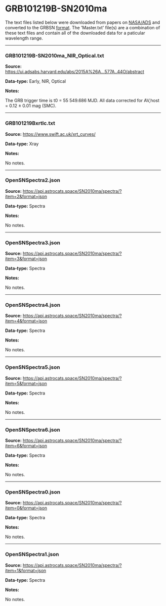# GRB101219B-SN2010ma

The text files listed below were downloaded from papers on [NASA/ADS](https://ui.adsabs.harvard.edu) and converted to the GRBSN [format](https://github.com/GabrielF98/GRBSNWebtool/tree/master/Webtool/static/SourceData). The 'Master.txt' file(s) are a combination of these text files and contain all of the downloaded data for a paticular wavelength range.

***

### GRB101219B-SN2010ma_NIR_Optical.txt

**Source:** https://ui.adsabs.harvard.edu/abs/2015A%26A...577A..44O/abstract

**Data-type:** Early, NIR, Optical

**Notes:**

The GRB trigger time is t0 = 55 549.686 MJD. All data corrected for AV,host = 0.12 ± 0.01 mag (SMC).


***

### GRB101219Bxrtlc.txt

**Source:** https://www.swift.ac.uk/xrt_curves/

**Data-type:** Xray

**Notes:**

No notes.

***

### OpenSNSpectra2.json

**Source:** https://api.astrocats.space/SN2010ma/spectra/?item=2&format=json

**Data-type:** Spectra

**Notes:**

No notes.

***

### OpenSNSpectra3.json

**Source:** https://api.astrocats.space/SN2010ma/spectra/?item=3&format=json

**Data-type:** Spectra

**Notes:**

No notes.

***

### OpenSNSpectra4.json

**Source:** https://api.astrocats.space/SN2010ma/spectra/?item=4&format=json

**Data-type:** Spectra

**Notes:**

No notes.

***

### OpenSNSpectra5.json

**Source:** https://api.astrocats.space/SN2010ma/spectra/?item=5&format=json

**Data-type:** Spectra

**Notes:**

No notes.

***

### OpenSNSpectra6.json

**Source:** https://api.astrocats.space/SN2010ma/spectra/?item=6&format=json

**Data-type:** Spectra

**Notes:**

No notes.

***

### OpenSNSpectra0.json

**Source:** https://api.astrocats.space/SN2010ma/spectra/?item=0&format=json

**Data-type:** Spectra

**Notes:**

No notes.

***

### OpenSNSpectra1.json

**Source:** https://api.astrocats.space/SN2010ma/spectra/?item=1&format=json

**Data-type:** Spectra

**Notes:**

No notes.